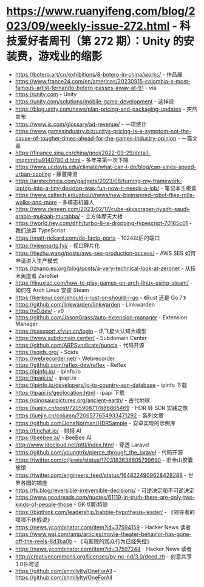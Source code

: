 # https://www.ruanyifeng.com/blog/2023/09/weekly-issue-272.html - 科技爱好者周刊（第 272 期）：Unity 的安装费，游戏业的缩影

- https://botero.art/cn/exhibitions/8-botero-in-china/works/ - 作品展
- https://www.france24.com/en/americas/20230915-colombia-s-most-famous-artist-fernando-botero-passes-away-at-91 - via
- https://unity.com - Unity
- https://unity.com/solutions/mobile-game-development - 这样说
- https://blog.unity.com/news/plan-pricing-and-packaging-updates - 突然宣布
- https://www.is.com/glossary/ad-revenue/ - 一项统计
- https://www.gamesindustry.biz/unitys-pricing-is-a-symptom-not-the-cause-of-tougher-times-ahead-for-the-games-industry-opinion - 一篇文章
- https://finance.sina.cn/china/gncj/2022-09-29/detail-imqmmtha9140780.d.html - 多年来第一次下降
- https://www.ucdavis.edu/climate/what-can-i-do/blog/can-vines-speed-urban-cooling - 藤蔓降温
- https://arstechnica.com/gadgets/2023/08/turning-my-framework-laptop-into-a-tiny-desktop-was-fun-now-it-needs-a-job/ - 笔记本主板盒
- https://www.caltech.edu/about/news/new-bioinspired-robot-flies-rolls-walks-and-more - 多模态机器人
- https://www.dezeen.com/2023/02/17/cube-skyscraper-riyadh-saudi-arabia-mukaab-murabba/ - 立方体摩天大楼
- https://world.hey.com/dhh/turbo-8-is-dropping-typescript-70165c01 - 我们放弃 TypeScript
- https://matt-rickard.com/de-facto-ports - 1024以后的端口
- https://viewports.fyi/ - 视口碎片化
- https://tiezhu.wang/posts/aws-ses-production-access/ - AWS SES 如何申请进入生产模式
- https://znano.eu.org/blog/posts/a-very-technical-look-at-zeronet - 从技术角度看 ZeroNet
- https://linuxiac.com/how-to-play-games-on-arch-linux-using-steam/ - 如何在 Arch Linux 安装 Steam
- https://kerkour.com/should-i-rust-or-should-i-go - 《Rust 还是 Go？》
- https://github.com/linkwarden/linkwarden - Linkwarden
- https://v0.dev/ - v0
- https://github.com/JasonGrass/auto-extension-manager - Extension Manager
- https://passport.xfyun.cn/login - 讯飞星火认知大模型
- https://www.subdomain.center/ - Subdomain Center
- https://github.com/ARPSyndicate/puncia - 代码开源
- https://sqids.org/ - Sqids
- https://webrecorder.net/ - Webrecorder
- https://github.com/reflex-dev/reflex - Reflex
- https://ipinfo.io/ - ipinfo.io
- https://ipapi.is/ - ipapi.is
- https://ipinfo.io/developers/ip-to-country-asn-database - ipinfo 下载
- https://ipapi.is/geolocation.html - ipapi 下载
- https://dinosaurpictures.org/ancient-earth/ - 古代地球
- https://juejin.cn/post/7205908717886865469 - HDR 转 SDR 实践之旅
- https://juejin.cn/column/7206577654933471292 - 系列文章
- https://github.com/JonaNorman/HDRSample - 安卓实现的示例库
- https://finchat.io/ - 财报 AI
- https://beebee.ai/ - BeeBee AI
- http://www.idocloud.net/pttl/index.html - 穿透 Laravel
- https://github.com/youngtrix/pierce_through_the_laravel - 代码开源
- https://twitter.com/ctjlewis/status/1703183638605799690 - 旧金山胶囊旅馆
- https://twitter.com/engineers_feed/status/1648224909628428288 - 世界各国的插座
- https://fs.blog/reversible-irreversible-decisions/ - 可逆决定和不可逆决定
- https://www.goodreads.com/quotes/61119-in-truth-there-are-only-two-kinds-of-people-those - GK·切斯特顿
- https://bigthink.com/leadership/babble-hypothesis-leader/ - 《领导者的喋喋不休假说》
- https://news.ycombinator.com/item?id=37594159 - Hacker News 读者
- https://www.wsj.com/amp/articles/movie-theater-behavior-has-gone-off-the-reels-8d3ba0b - 《电影院的观众行为已经失控》
- https://news.ycombinator.com/item?id=37597244 - Hacker News 读者
- http://creativecommons.org/licenses/by-nc-nd/3.0/deed.zh - 创意共享3.0许可证
- https://github.com/shmilylty/OneForAll - https://github.com/shmilylty/OneForAll